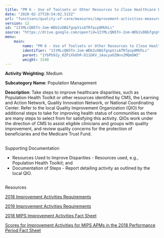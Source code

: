 ```yaml
---
title: "PM 6 - Use of Toolsets or Other Resources to Close Healthcare Disparities Across Communities"
date: "2020-02-27T20:54:02.515Z"
url: "functions/quality-of-care/measures/improvement-activities-measures/2018-improvement-activities/pm-6-use-of-toolsets-or-other-resources-to-close-healthcare-disparities-across-communities.html"
version: 12
id: "1ItMLcQN5Tn-2om-WDb2vDBGfgnpVisATRfpzp8MUhLc"
source: "https://drive.google.com/open?id=1ItMLcQN5Tn-2om-WDb2vDBGfgnpVisATRfpzp8MUhLc"
menu:
    main:
        name: "PM 6 - Use of Toolsets or Other Resources to Close Healthcare Disparities Across Communities"
        identifier: "1ItMLcQN5Tn-2om-WDb2vDBGfgnpVisATRfpzp8MUhLc"
        parent: "1YbPb92y_0ZPiXk8hR-D11GKV_1AacyaOZNnv2MQmDWI"
        weight: 3240
---
```









**Activity Weighting**: Medium

**Subcategory Name**: Population Management

**Description**: Take steps to improve healthcare disparities, such as Population Health Toolkit or other resources identified by CMS, the Learning and Action Network, Quality Innovation Network, or National Coordinating Center. Refer to the local Quality Improvement Organization (QIO) for additional steps to take for improving health status of communities as there are many steps to select from for satisfying this activity. QIOs work under the direction of CMS to assist eligible clinicians and groups with quality improvement, and review quality concerns for the protection of beneficiaries and the Medicare Trust Fund.







## 

Supporting Documentation

* Resources Used to Improve Disparities - Resources used, e.g., Population Health Toolkit; and 
* Documentation of Steps - Report detailing activity as outlined by the local QIO.







## 

Resources

[2018 Improvement Activities Requirements](https://qpp.cms.gov/mips/improvement-activities?py=2018)

[2019 Improvement Activities Requirements](https://qpp.cms.gov/mips/improvement-activities?py=2019)

[2018 MIPS Improvement Activities Fact Sheet](https://qpp.cms.gov/resource/2018%20MIPS%20Improvement%20Activities%20Fact%20Sheet)

[Scores for Improvement Activities for MIPS APMs in the 2018 Performance Period Fact Sheet](https://qpp.cms.gov/resource/2018%20MIPS%20APMs%20improvement%20Activities%20scores%20fact%20sheet)

